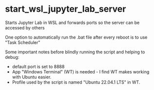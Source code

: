 # start_wsl_jupyter_lab_server
Starts Jupyter Lab in WSL and forwards ports so the server can be accessed by others

One option to automatically run the .bat file after every reboot is to use "Task Scheduler"

Some important notes before blindly running the script and helping to debug:
* default port is set to 8888
* App "Windows Terminal" (WT) is needed - I find WT makes working with Ubuntu easier.
* Profile used by the script is named "Ubuntu 22.04.1 LTS" in WT.